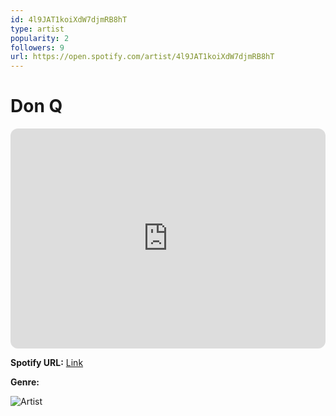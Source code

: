 ```yaml
---
id: 4l9JAT1koiXdW7djmRB8hT
type: artist
popularity: 2
followers: 9
url: https://open.spotify.com/artist/4l9JAT1koiXdW7djmRB8hT
---
```

# Don Q

<iframe style="border-radius:12px" src="https://open.spotify.com/embed/artist/4l9JAT1koiXdW7djmRB8hT" width="100%" height="352" frameBorder="0" allowfullscreen="" allow="autoplay; clipboard-write; encrypted-media; fullscreen; picture-in-picture" loading="lazy"></iframe>

**Spotify URL:** [Link](https://open.spotify.com/artist/4l9JAT1koiXdW7djmRB8hT)

**Genre:** 

![Artist](https://i.scdn.co/image/ab67616d0000b27360dab88cab6ad881f70a174b)
